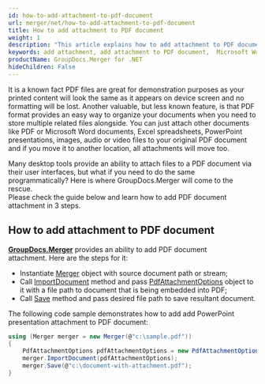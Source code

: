 ```yaml
---
id: how-to-add-attachment-to-pdf-document
url: merger/net/how-to-add-attachment-to-pdf-document
title: How to add attachment to PDF document
weight: 1
description: "This article explains how to add attachment to PDF document with GroupDocs.Merger within your .NET applications."
keywords: add attachment, add attachment to PDF document,  Microsoft Word documents, Excel spreadsheets, PowerPoint presentations, images, audio, video files
productName: GroupDocs.Merger for .NET
hideChildren: False
---
```

It is a known fact PDF files are great for demonstration purposes as your printed content will look the same as it appears on device screen and no formatting will be lost. Another valuable, but less known feature, is that PDF format provides an easy way to organize your documents when you need to store multiple related files alongside. You can just attach other documents like PDF or Microsoft Word documents, Excel spreadsheets, PowerPoint presentations, images, audio or video files to your original PDF document and if you move it to another location, all attachments will move too.

Many desktop tools provide an ability to attach files to a PDF document via their user interfaces, but what if you need to do the same programmatically? Here is where GroupDocs.Merger will come to the rescue.   
Please check the guide below and learn how to add PDF document attachment in 3 steps.

## How to add attachment to PDF document

**[GroupDocs.Merger](https://products.groupdocs.com/merger/net)** provides an ability to add PDF document attachment. Here are the steps for it:

*   Instantiate [Merger](https://apireference.groupdocs.com/net/merger/groupdocs.merger/merger) object with source document path or stream;
*   Call [ImportDocument](https://apireference.groupdocs.com/net/merger/groupdocs.merger/merger/methods/importdocument) method and pass [PdfAttachmentOptions](https://apireference.groupdocs.com/net/merger/groupdocs.merger.domain.options/pdfattachmentoptions) object to it with a file path to document that is being embedded into PDF;
*   Call [Save](https://apireference.groupdocs.com/net/merger/groupdocs.merger.merger/save/methods/1) method and pass desired file path to save resultant document.

The following code sample demonstrates how to add add PowerPoint presentation attachment to PDF document:

```csharp
using (Merger merger = new Merger(@"c:\sample.pdf"))
{
	PdfAttachmentOptions pdfAttachmentOptions = new PdfAttachmentOptions(@"c:\presentation-attachment.ppt");
    merger.ImportDocument(pdfAttachmentOptions);
    merger.Save(@"c:\document-with-attachment.pdf");
}

```
